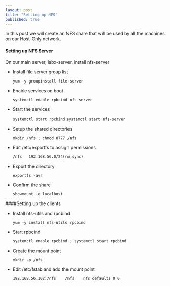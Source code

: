 ```yaml
---
layout: post
title: "Setting up NFS"
published: true
---
```


In this post we will create an NFS share that will be used by all the machines on our Host-Only network. 

#### Setting up NFS Server 

On our main server, labx-server, install nfs-server 

* Install file server group list
	
	`yum -y groupinstall file-server`

* Enable services on boot

	`systemctl enable rpbcind nfs-server`

* Start the services

	`systemctl start rpcbind`
	`systemctl start nfs-server`

* Setup the shared directories 

	`mkdir /nfs ; chmod 0777 /nfs` 

* Edit /etc/exportfs to assign permissions

	`/nfs	192.168.56.0/24(rw,sync)`

* Export the directory 

	`exportfs -avr`

* Confirm the share

	`showmount -e localhost`


####Setting up the clients 

* Install nfs-utils and rpcbind 

	`yum -y install nfs-utils rpcbind`

* Start rpbcind

	`systemctl enable rpcbind ; systemctl start rpcbind`

* Create the mount point

	`mkdir -p /nfs`

* Edit /etc/fstab and add the mount point 
	
	`192.168.56.102:/nfs	/nfs	nfs	defaults 0 0`	
	

